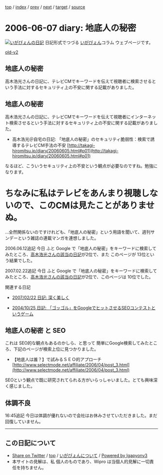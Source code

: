 [top](../index.html) 
 / [index](index.html) 
 / [prev](ig060606.html) 
 / [next](ig060608.html) 
 / [target](http://www.igapyon.jp/igapyon/diary/2006/ig060607.html) 
 / [source](https://github.com/igapyon/diary/blob/master/2006/ig060607.src.md) 

2006-06-07 diary: 地底人の秘密
=====================================================================================================
[![いがぴょんの日記](http://www.igapyon.jp/igapyon/diary/images/iga200306s.jpg "いがぴょん")](http://www.igapyon.jp/igapyon/diary/memo/memoigapyon.html) 日記形式でつづる [いがぴょん](http://www.igapyon.jp/igapyon/diary/memo/memoigapyon.html)コラム ウェブページです。

[old-v2](ig060607-orig.html)

## 地底人の秘密

高木浩光さんの日記に、テレビCMでキーワードを伝えて視聴者に検索させるという手法に対するセキュリティ上の不安に関する記載がありました。


## 地底人の秘密

高木浩光さんの日記に、テレビCMでキーワードを伝えて視聴者にインターネット検索させるという手法に対するセキュリティ上の不安に関する記載がありました。

* 高木浩光＠自宅の日記: 「地底人の秘密」のセキュリティ脆弱性：検索で誘導するテレビCM手法の不安
  [http://takagi-hiromitsu.jp/diary/20060605.html#p01](http://takagi-hiromitsu.jp/diary/20060605.html#p01)

なるほど、こういうセキュリティ上の不安という観点が必要なのですね。勉強になります。
# ちなみに私はテレビをあんまり視聴しないので、このCMは見たことがありませぬ。

…全然関係ないのですけれども、「地底人の秘密」という用語を聞いて、週刊サンデーという雑誌の連載マンガを連想しました。

2006.06.12追記 今日 ふと Google で「地底人の秘密」をキーワードに検索してみたところ、[高木浩光さんの該当の日記](http://takagi-hiromitsu.jp/diary/20060605.html)が2位で、また このページが 13位という結果でした。

2007.02.22追記 今日 ふと Google で「地底人の秘密」をキーワードに検索してみたところ、[高木浩光さんの該当の日記](http://takagi-hiromitsu.jp/diary/20060605.html)が2位で、このページは 10位でした。

関連する日記

* [2007/02/22 日記: 深く美しく](../2007/ig070222.html)
  
* [2004/10/25 日記: 「ゴッゴル」をGoogleでヒットさせるSEOコンテストというゲーム](../2004/ig041025.html)

## 地底人の秘密 と SEO

これは SEO的な観点もあるのかしら、と思って 簡単にGoogle検索してみたところ、下記のページが検索上位に見つかりました。

* 【地底人は誰？】で試みるＳＥＯ的アプローチ
  [http://www.selectmode.net/affiliate/2006/04/post_3.html](http://www.selectmode.net/affiliate/2006/04/post_3.html)

SEOという観点で既に研究されてられる方がいらっしゃいました。とても興味深く感じました。

## 体調不良

16:45追記 今日は体調が優れないので会社はお休みさせていただきました。まだ回復していません。


----------------------------------------------------------------------------------------------------

## この日記について

* [Share on Twitter](https://twitter.com/intent/tweet?hashtags=igapyon%2Cdiary%2C%E3%81%84%E3%81%8C%E3%81%B4%E3%82%87%E3%82%93&text=%E5%9C%B0%E5%BA%95%E4%BA%BA%E3%81%AE%E7%A7%98%E5%AF%86&url=http%3A%2F%2Fwww.igapyon.jp%2Figapyon%2Fdiary%2F2006%2Fig060607.html) / [top](../index.html) / [いがぴょんについて](http://www.igapyon.jp/igapyon/diary/memo/memoigapyon.html) / [Powered by Igapyonv3](https://github.com/igapyon/igapyonv3)
* 本サイトの見解は、私 個人のものであり、Wipro は当個人的見解に一切責任を持ちません。 
